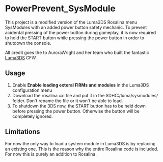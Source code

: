 # PowerPrevent_SysModule

This project is a modified version of the Luma3DS Rosalina menu SysModules with an added power button safety mechanic.
To prevent acidental pressing of the power button during gameplay, it is now required to hold the START button while pressing the power button in order to shutdown the console.

All credit goes the to AuroraWright and her team who built the fantastic [Luma3DS](https://github.com/AuroraWright/Luma3DS/) CFW.

## Usage
1. Enable **Enable loading exteral FIRMs and modules** in the Luma3DS configuration menu
2. Download the rosalina.cxi file and put it in the SDHC:/luma/sysmodules/ folder. Don't rename the file or it won't be able to load.
3. To shutdown the 3DS now, the START button has to be held down before pressing the power button. Otherwise the button will be completely ignored.

## Limitations

For now the only way to load a system module in Luma3DS is by replacing an existing one. This is the reason why the entire Rosalina code is included. For now this is purely an addition to Rosalina. 


